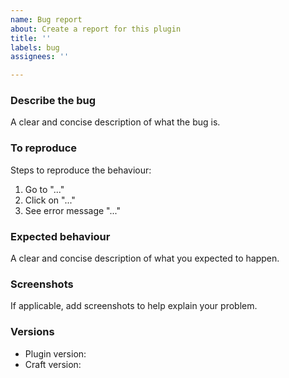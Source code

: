 ```yaml
---
name: Bug report
about: Create a report for this plugin
title: ''
labels: bug
assignees: ''

---
```


### Describe the bug
A clear and concise description of what the bug is.

### To reproduce
Steps to reproduce the behaviour:
1. Go to "..."
2. Click on "..."
3. See error message "..."

### Expected behaviour
A clear and concise description of what you expected to happen.

### Screenshots
If applicable, add screenshots to help explain your problem.

### Versions
- Plugin version:
- Craft version:
